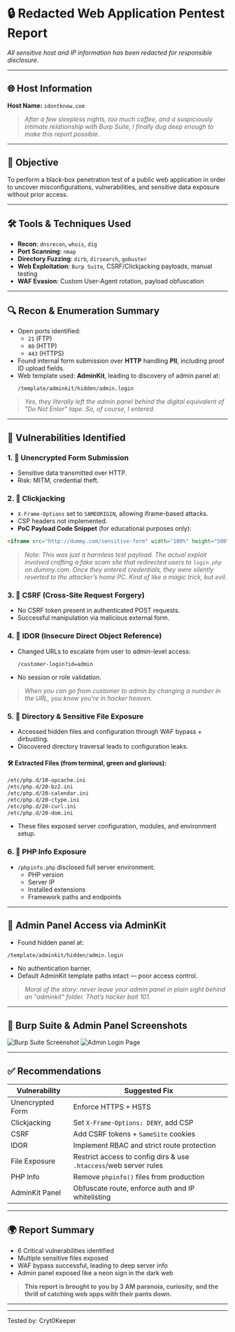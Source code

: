 
# 🔒 Redacted Web Application Pentest Report
*All sensitive host and IP information has been redacted for responsible disclosure.*

---

## 🌐 Host Information
**Host Name:** `idontknow.com`

> _After a few sleepless nights, too much coffee, and a suspiciously intimate relationship with Burp Suite, I finally dug deep enough to make this report possible._

---

## 🧠 Objective
To perform a black-box penetration test of a public web application in order to uncover misconfigurations, vulnerabilities, and sensitive data exposure without prior access.

---

## 🛠 Tools & Techniques Used
- **Recon**: `dnsrecon`, `whois`, `dig`
- **Port Scanning**: `nmap`
- **Directory Fuzzing**: `dirb`, `dirsearch`, `gobuster`
- **Web Exploitation**: `Burp Suite`, CSRF/Clickjacking payloads, manual testing
- **WAF Evasion**: Custom User-Agent rotation, payload obfuscation

---

## 🔍 Recon & Enumeration Summary
- Open ports identified:
  - `21` (FTP)
  - `80` (HTTP)
  - `443` (HTTPS)
- Found internal form submission over **HTTP** handling **PII**, including proof ID upload fields.
- Web template used: **AdminKit**, leading to discovery of admin panel at:
  ```
  /template/adminkit/hidden/admin.login
  ```

> _Yes, they literally left the admin panel behind the digital equivalent of "Do Not Enter" tape. So, of course, I entered._

---

## 🚨 Vulnerabilities Identified

### 1. 🔴 Unencrypted Form Submission
- Sensitive data transmitted over HTTP.
- Risk: MITM, credential theft.

### 2. 🔴 Clickjacking
- `X-Frame-Options` set to `SAMEORIGIN`, allowing iframe-based attacks.
- CSP headers not implemented.
- **PoC Payload Code Snippet** (for educational purposes only):
```html
<iframe src="http://dummy.com/sensitive-form" width="100%" height="500"></iframe>
```
> _Note: This was just a harmless test payload. The actual exploit involved crafting a fake scam site that redirected users to `login.php` on dummy.com. Once they entered credentials, they were silently reverted to the attacker’s home PC. Kind of like a magic trick, but evil._

### 3. 🔴 CSRF (Cross-Site Request Forgery)
- No CSRF token present in authenticated POST requests.
- Successful manipulation via malicious external form.

### 4. 🔴 IDOR (Insecure Direct Object Reference)
- Changed URLs to escalate from user to admin-level access:
  ```
  /customer-login?id=admin
  ```
- No session or role validation.

> _When you can go from customer to admin by changing a number in the URL, you know you're in hacker heaven._

### 5. 🔴 Directory & Sensitive File Exposure
- Accessed hidden files and configuration through WAF bypass + dirbusting.
- Discovered directory traversal leads to configuration leaks.

#### 🛠 Extracted Files (from terminal, green and glorious):
```bash
/etc/php.d/10-opcache.ini
/etc/php.d/20-bz2.ini
/etc/php.d/20-calendar.ini
/etc/php.d/20-ctype.ini
/etc/php.d/20-curl.ini
/etc/php.d/20-dom.ini
```
- These files exposed server configuration, modules, and environment setup.

### 6. 🔴 PHP Info Exposure
- `/phpinfo.php` disclosed full server environment:
  - PHP version
  - Server IP
  - Installed extensions
  - Framework paths and endpoints

---

## 🔐 Admin Panel Access via AdminKit
- Found hidden panel at:
```bash
/template/adminkit/hidden/admin.login
```
- No authentication barrier.
- Default AdminKit template paths intact — poor access control.

> _Moral of the story: never leave your admin panel in plain sight behind an "adminkit" folder. That’s hacker bait 101._

---

## 📸 Burp Suite & Admin Panel Screenshots
![Burp Suite Screenshot](./images/burpsuite_capture.png)
![Admin Login Page](./images/adminkit_login.png)

---

## ✅ Recommendations
| Vulnerability | Suggested Fix |
|---------------|----------------|
| Unencrypted Form | Enforce HTTPS + HSTS |
| Clickjacking | Set `X-Frame-Options: DENY`, add CSP |
| CSRF | Add CSRF tokens + `SameSite` cookies |
| IDOR | Implement RBAC and strict route protection |
| File Exposure | Restrict access to config dirs & use `.htaccess`/web server rules |
| PHP Info | Remove `phpinfo()` files from production |
| AdminKit Panel | Obfuscate route, enforce auth and IP whitelisting |

---

## 🌍 Report Summary
- 6 Critical vulnerabilities identified
- Multiple sensitive files exposed
- WAF bypass successful, leading to deep server info
- Admin panel exposed like a neon sign in the dark web

> **This report is brought to you by 3 AM paranoia, curiosity, and the thrill of catching web apps with their pants down.**

---
---
Tested by: Cryt0Keeper
